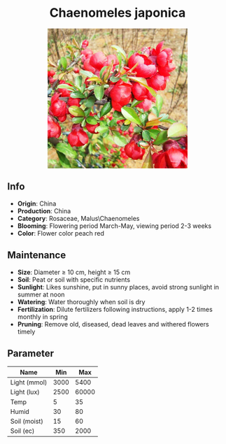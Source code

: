 <h1 align='center'>Chaenomeles japonica</h1>
<p align="center">
    <img 
        align='center'
        width='320'
        src="../images/chaenomeles japonica.png" 
        alt='Chaenomeles japonica' />
</p>

## Info

 - **Origin**: China
 - **Production**: China
 - **Category**: Rosaceae, Malus\Chaenomeles
 - **Blooming**: Flowering period March-May, viewing period 2-3 weeks
 - **Color**: Flower color peach red

## Maintenance

 - **Size**: Diameter ≥ 10 cm, height ≥ 15 cm
 - **Soil**: Peat or soil with specific nutrients
 - **Sunlight**: Likes sunshine, put in sunny places, avoid strong sunlight in summer at noon
 - **Watering**: Water thoroughly when soil is dry
 - **Fertilization**: Dilute fertilizers following instructions,  apply 1-2 times monthly in spring
 - **Pruning**: Remove old, diseased, dead leaves and withered flowers timely

## Parameter

| Name         | Min  | Max   |
|--------------|------|-------|
| Light (mmol) | 3000 | 5400  |
| Light (lux)  | 2500 | 60000 |
| Temp         | 5    | 35    |
| Humid        | 30   | 80    |
| Soil (moist) | 15   | 60    |
| Soil (ec)    | 350  | 2000  |